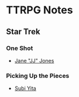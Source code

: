 # TTRPG Notes

## Star Trek

### One Shot

- [Jane "JJ" Jones](./star_trek/jane_jones/index.md)

### Picking Up the Pieces

- [Subi Yita](./star_trek/subi_yita/index.md)
